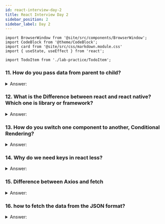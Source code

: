 ```yaml
---
id: react-interview-day-2
title: React Interview Day 2
sidebar_position: 2
sidebar_label: Day 2
---
```


```mdx-code-block
import BrowserWindow from '@site/src/components/BrowserWindow';
import CodeBlock from '@theme/CodeBlock';
import card from '@site/src/css/markdown.module.css'
import { useState, useEffect } from 'react';

import TodoItem from './lab-practice/TodoItem';
```

### 11. How do you pass data from parent to child?

<details>
    <summary>Answer:</summary>

In React, you can pass data from a parent component to a child component by using "props". Props are like parameters you provide to a function – they're pieces of data that you want to send from the parent to the child component.

**How it works in simple terms:**

1. **Parent Component:** This is the component that holds the data you want to pass to the child component.

```jsx title="ParentComponent.js"
import React from 'react';
import ChildComponent from './ChildComponent'; // Import the child component

function ParentComponent() {
  const dataToPass = "Hello from Parent!"; // Data you want to pass

  return (
    <div>
      {/* Pass data as a prop to the child component */}
      <ChildComponent message={dataToPass} />
    </div>
  );
}

export default ParentComponent;
```

2. **Child Component:** This is the component that will receive and use the data from the parent component.

```jsx title="ChildComponent.js"
import React from 'react';

function ChildComponent(props) {
  return (
    <div>
      {/* Access the data passed from the parent using props */}
      <p>{props.message}</p>
    </div>
  );
}

export default ChildComponent;
```

In this example, the parent component (`ParentComponent`) passes a message as a prop to the child component (`ChildComponent`). The child component receives the prop through its `props` parameter and can access and display the message.

<BrowserWindow>
    <div>
        <p>Hello from Parent!</p>
    </div>
</BrowserWindow>

Remember, you can pass any type of data as props – strings, numbers, objects, functions, etc. This allows you to create reusable components that can be customized with different data from their parent components.
</details>

### 12. What is the Difference between react and react native? Which one is library or framework?

<details>
    <summary>Answer:</summary>

**The main differences between React and React Native:**

| Aspect               | React                                    | React Native                           |
|:----------------------|:------------------------------------------|:----------------------------------------|
| Type                 | JavaScript library                       | JavaScript framework                   |
| Purpose              | Building user interfaces for web apps     | Building native mobile apps            |
| Platform             | Web browsers                             | Mobile platforms (iOS, Android)        |
| Components           | HTML-based                               | Native UI components                   |
| Rendering            | Virtual DOM for browser rendering        | Native components for mobile rendering |
| Styling              | CSS for web styling                      | Flexbox and platform-specific styles   |
| Code Reusability    | Some code reusability with React Native | High code reusability across platforms |
| Access to Device APIs| Limited                                  | Full access to device APIs              |
| Performance          | Generally faster due to browser rendering optimizations | Good performance through native rendering |
| Development Speed    | Fast iteration and debugging             | Faster development for mobile apps     |

:::tip
React is a JavaScript library primarily used for building user interfaces in web browsers, while React Native is a JavaScript framework used for building native mobile applications for iOS and Android platforms. React Native provides a more native experience on mobile devices, while React focuses on creating web-based interfaces.
:::

:::tip
| No. | React JS | React Native |
|:---:|:--------:|--------------|
|1.   | JS Library | Mobile Framework|
|2.   |Best instrument for building complex highly functional web applications. | Best instrument for a native look and feel in cross-platform mobile applications.|
|3.   | React.JS implement V-DOM for browser code rendering. |React Native implements native APIs for mobile components rendering. |
|4.   |React.JS is implemented for web (Browser) platforms. | it's more difficult to work with React Native across different platforms. |
|5.   |in React.JS, software engineers can create robust animation with the help of CSS. | To implement animation in react native, Software engineers have to use API.|
:::

</details>

### 13. How do you switch one component to another, Conditional Rendering?

<details>
    <summary>Answer:</summary>

Conditional rendering in React is a technique used to show or hide components based on certain conditions. It's like making a decision in your code to display one thing or another thing depending on the situation.

Imagine you have a website with a user profile. You want to show a "Welcome" message if the user is logged in, but if they're not logged in, you want to show a "Login" button instead. This is where conditional rendering comes in.

**Simple example of how you might do this using conditional rendering in React:**


```jsx title="UserProfile.js" live

function UserProfile() {
  const [isLoggedIn, setIsLoggedIn] = useState(false); // Initially, the user is not logged in

  return (
    <div>
      {isLoggedIn ? (
        <h2>Welcome to your profile!</h2>
      ) : (
        <button onClick={() => setIsLoggedIn(true)}>Log in</button>
      )}
    </div>
  );
}
```

In this example, we're using the `useState` hook to manage the `isLoggedIn` state. The rest of the code works similarly to the class component example – we're using the value of `isLoggedIn` to determine what gets displayed. When the "Login" button is clicked, the `setIsLoggedIn` function is called to update the state, triggering a re-render and showing the "Welcome" message.

Function-based components and hooks are a more modern way of writing React code, and they offer a more concise and intuitive syntax for managing state and handling component logic.

</details>

### 14. Why do we need keys in react less?

<details>
    <summary>Answer:</summary>

In React, keys are special attributes that help identify individual items in a list of elements. They play a crucial role in optimizing how React renders and updates components efficiently. Imagine you have a list of items that you want to display using a loop. Each item in the list is a separate component, and React uses keys to keep track of these components effectively.

**Simple explanation with an example:**

Let's say you're building a to-do list app, and you have an array of to-do items like this:

```javascript
const todoItems = [
  { id: 1, text: "Buy groceries" },
  { id: 2, text: "Finish homework" },
  { id: 3, text: "Go for a run" },
];
```

Now, you want to render these items as React components in a list:

```jsx title="TodoItem.js"
function TodoList() {
  const todoItems = [
    { id: 1, text: "Buy groceries" },
    { id: 2, text: "Finish homework" },
    { id: 3, text: "Go for a run" },
  ];

  return (
    <div>
      {todoItems.map((item) => (
        <TodoItem key={item.id} text={item.text} />
      ))}
    </div>
  );
}

function TodoItem({ text }) {
  return <div>{text}</div>;
}
```

<BrowserWindow>
    <div>
        <TodoItem/>
    </div>
</BrowserWindow>

In this example, the `key` attribute is set to the `id` of each todo item. React uses these keys to efficiently track and update the components when the list changes. When a new item is added, removed, or rearranged in the `todoItems` array, React uses the keys to understand which specific components need to be created, updated, or removed. This optimization helps prevent unnecessary re-rendering of components and leads to better performance.

Without keys, React might have difficulty distinguishing between different items in the list, causing potential rendering and updating issues. Therefore, it's important to provide unique and stable keys for each item in your lists to ensure smooth and efficient React application behavior.

</details>

### 15. Difference between Axios and fetch

<details>
    <summary>Answer:</summary>

Axios and the `fetch` API are both used for making HTTP requests in JavaScript applications, including those built with React. 

| Feature             | Axios                                   | Fetch API                                      |
|:---------------------|:-----------------------------------------|:------------------------------------------------|
| Ease of Use         | Provides a more intuitive and user-friendly interface for making requests and handling responses. | Requires more manual setup and handling of requests and responses. |
| Promise-based      | Yes (Uses ES6 Promises)                  | Yes (Uses ES6 Promises)                        |
| Browser Support    | Supports older browsers                  | Relatively newer, may require polyfills       |
| Default Settings   | Handles response data and errors with JSON by default. | Fetches raw data and requires manual handling |
| Global Interceptor | Yes, allows intercepting requests and responses globally. | No, requires manual setup for each request.   |
| Error Handling     | Built-in support for error handling with response status codes. | Requires manual checking of response status and handling. |


**Example with Axios:**

```jsx 
import axios from 'axios';

// Making a GET request using Axios
axios.get('https://api.github.com/users')
  .then(response => {
    console.log(response.data);
  })
  .catch(error => {
    console.error('An error occurred:', error);
  });
```

**Example with fetch:**

```jsx 
// Making a GET request using fetch
fetch('https://api.github.com/users')
  .then(response => {
    if (!response.ok) {
      throw new Error('Network response was not ok');
    }
    return response.json();
  })
  .then(data => {
    console.log(data);
  })
  .catch(error => {
    console.error('An error occurred:', error);
  });
```
</details>

### 16. how to fetch the data from the JSON format?

<details>
    <summary>Answer:</summary>

1. **Import Required Modules:** First, make sure you have the necessary modules. In React, you typically use the `fetch` function or third-party libraries like `axios` to make HTTP requests.

   Example for `fetch`:
   ```jsx
   import React, { useState, useEffect } from 'react';
   ```

2. **State Declaration:** Declare a state variable to store the fetched data. Use the `useState` hook to initialize it.

   ```jsx
   const [jsonData, setJsonData] = useState([]);
   ```

3. **Fetching Data:** You can use the `useEffect` hook to fetch data when the component mounts. Inside the `useEffect` function, use the `fetch` function to retrieve the JSON data from an API endpoint.

   ```jsx
   useEffect(() => {
     fetch('https://api.github.com/users')
       .then(response => response.json())
       .then(data => setJsonData(data))
       .catch(error => console.error('Error fetching data:', error));
   }, []);
   ```

4. **Rendering Data:** Now you can use the fetched data in your component's render function. Map over the data and display it.

   ```jsx
   return (
     <div>
       <h1>Fetched Data</h1>
       <ul>
         {jsonData.map(item => (
           <li key={item.id}>{item.name}</li>
         ))}
       </ul>
     </div>
   );
   ```

**Putting it All Together:**

How the complete React component might look:

```jsx live
function DataFetchingComponent() {
  const [jsonData, setJsonData] = useState([]);

  useEffect(() => {
    fetch('https://api.github.com/users')
      .then(response => response.json())
      .then(data => setJsonData(data))
      .catch(error => console.error('Error fetching data:', error));
  }, []);

  return (
    <div>
      <h1>Fetched Data</h1>
      <ul>
        {jsonData.map(item => (
          <li key={item.id}>{item.login}</li>
        ))}
      </ul>
    </div>
  );
}
```
In this example, the `fetch` function is used to retrieve JSON data from an API endpoint. The fetched data is stored in the `jsonData` state variable, and it's rendered within a component using the `map` function to iterate over the array of data objects.


:::tip
| No. | Axios | Fetch   |
| :---| :-----| :-----|
|1. | Axios is 3rd party library | Builtin API|
|2. | Faster | Little bit slower |
|3. | Easier to handle the error | Harder to handle the error|
|4. | Automatically transform Data into JSON | Have to manually transform data | 
|5. | Need to install form npm (npm i / install axios) | No need to install externally|
:::
</details>
